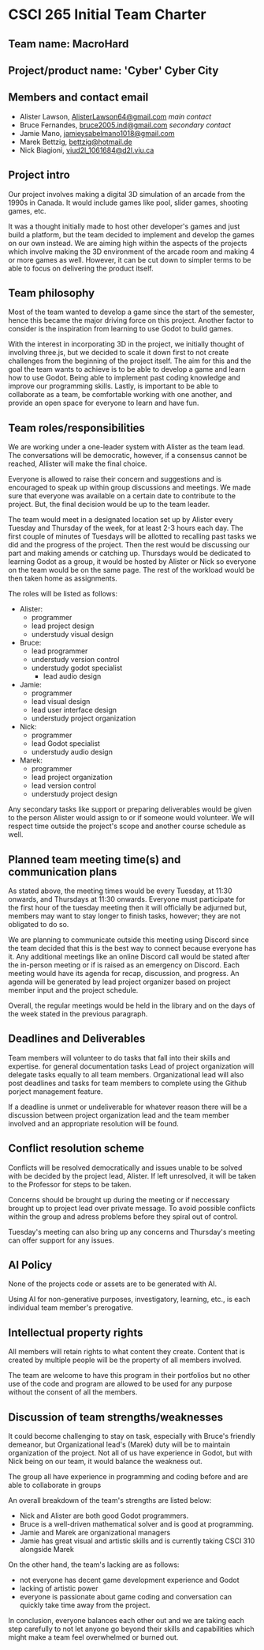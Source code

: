 ﻿# CSCI 265 Initial Team Charter

## Team name: MacroHard

## Project/product name: 'Cyber' Cyber City

## Members and contact email

 - Alister Lawson, AlisterLawson64@gmail.com *main contact*
 - Bruce Fernandes, bruce2005.ind@gmail.com *secondary contact*
 - Jamie Mano, jamieysabelmano1018@gmail.com
 - Marek Bettzig, bettzig@hotmail.de
 - Nick Biagioni, viud2l_1061684@d2l.viu.ca

## Project intro

Our project involves making a digital 3D simulation of an arcade from the 1990s in Canada. It would include games like pool, slider games, shooting games, etc. 

It was a thought initially made to host other developer's games and just build a platform, but the team decided to implement and develop the games on our own instead. We are aiming high within the aspects of the projects which involve making the 3D environment of the arcade room and making 4 or more games as well. However, it can be cut down to simpler terms to be able to focus on delivering the product itself.

## Team philosophy

Most of the team wanted to develop a game since the start of the semester, hence this became the major driving force on this project. Another factor to consider is the inspiration from learning to use Godot to build games.

With the interest in incorporating 3D in the project, we initially thought of involving three.js, but we decided to scale it down first to not create challenges from the beginning of the project itself. The aim for this and the goal the team wants to achieve is to be able to develop a game and learn how to use Godot. Being able to implement past coding knowledge and improve our programming skills. Lastly, is important to be able to collaborate as a team, be comfortable working with one another, and provide an open space for everyone to learn and have fun.

## Team roles/responsibilities

We are working under a one-leader system with Alister as the team lead. The conversations will be democratic, however, if a consensus cannot be reached, Allister will make the final choice.

Everyone is allowed to raise their concern and suggestions and is encouraged to speak up within group discussions and meetings. We made sure that everyone was available on a certain date to contribute to the project. But, the final decision would be up to the team leader.

The team would meet in a designated location set up by Alister every Tuesday and Thursday of the week, for at least 2-3 hours each day. The first couple of minutes of Tuesdays will be allotted to recalling past tasks we did and the progress of the project. Then the rest would be discussing our part and making amends or catching up. Thursdays would be dedicated to learning Godot as a group, it would be hosted by Alister or Nick so everyone on the team would be on the same page. The rest of the workload would be then taken home as assignments.

The roles will be listed as follows:

 - Alister:​
	- programmer​
	- lead project design
	- understudy visual design
 - Bruce:​
	- lead programmer
	- understudy version control​
	- understudy godot specialist
    	- lead audio design
 - Jamie:​
	- programmer
	- lead visual design
	- lead user interface design
	- understudy project organization
 - Nick:​
	- programmer​
	- lead Godot specialist
	- understudy audio design
 - Marek:​
	- programmer​
	- lead project organization
 	- lead version control​	
	- understudy project design

Any secondary tasks like support or preparing deliverables would be given to the person Alister would assign to or if someone would volunteer. We will respect time outside the project's scope and another course schedule as well.

## Planned team meeting time(s) and communication plans

As stated above, the meeting times would be every Tuesday, at 11:30 onwards, and Thursdays at 11:30 onwards. Everyone must participate for the first hour of the tuesday meeting then it will officially be adjurned but, members may want to stay longer to finish tasks, however; they are not obligated to do so.

We are planning to communicate outside this meeting using Discord since the team decided that this is the best way to connect because everyone has it. Any additional meetings like an online Discord call would be stated after the in-person meeting or if is raised as an emergency on Discord. Each meeting would have its agenda for recap, discussion, and progress.
An agenda will be generated by lead project organizer based on project member input and the project schedule. 

Overall, the regular meetings would be held in the library and on the days of the week stated in the previous paragraph.

## Deadlines and Deliverables

Team members will volunteer to do tasks that fall into their skills and expertise. for general documentation tasks Lead of project organization will delegate tasks equally to all team members. Organizational lead will also post deadlines and tasks for team members to complete using the Github porject management feature.

If a deadline is unmet or undeliverable for whatever reason there will be a discussion between project organization lead and the team member involved and an appropriate resolution will be found.

## Conflict resolution scheme

Conflicts will be resolved democratically and issues unable to be solved with be decided by the project lead, Alister. If left unresolved, it will be taken to the Professor for steps to be taken.

Concerns should be brought up during the meeting or if neccessary brought up to project lead over private message.
To avoid possible conflicts within the group and adress problems before they spiral out of control.

Tuesday's meeting can also bring up any concerns and Thursday's meeting can offer support for any issues.

## AI Policy

None of the projects code or assets are to be generated with AI.​

Using AI for non-generative purposes, investigatory, learning, etc., is each individual team member's prerogative.

## Intellectual property rights

All members will retain rights to what content they create. Content that is created by multiple people will be the property of all members involved.

The team are welcome to have this program in their portfolios but no other use of the code and program are allowed to be used for any purpose without the consent of all the members.

## Discussion of team strengths/weaknesses

It could become challenging to stay on task, especially with Bruce's friendly demeanor, but Organizational lead's (Marek) duty will be to maintain organization of the project. Not all of us have experience in Godot, but with Nick being on our team, it would balance the weakness out.

The group all have experience in programming and coding before and are able to collaborate in groups

An overall breakdown of the team's strengths are listed below:

 - Nick and Alister are both good Godot programmers.
 - Bruce is a well-driven mathematical solver and is good at programming.
 - Jamie and Marek are organizational managers
 - Jamie has great visual and artistic skills and is currently taking CSCI 310 alongside Marek

On the other hand, the team's lacking are as follows:
 - not everyone has decent game development experience and Godot
 - lacking of artistic power
 - everyone is passionate about game coding and conversation can quickly take time away from the project.

In conclusion, everyone balances each other out and we are taking each step carefully to not let anyone go beyond their skills and capabilities which might make a team feel overwhelmed or burned out. 


